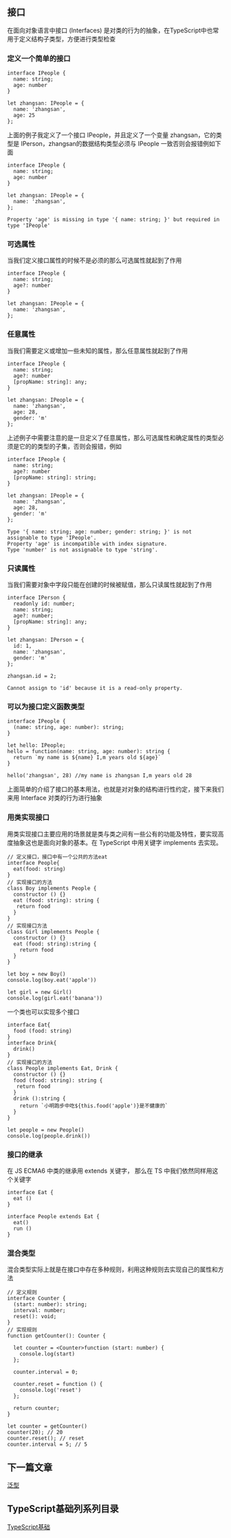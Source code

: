 ## 接口

在面向对象语言中接口 (Interfaces) 是对类的行为的抽象，在TypeScript中也常用于定义结构子类型，方便进行类型检查

### 定义一个简单的接口<br/>
```
interface IPeople {
  name: string;
  age: number
}

let zhangsan: IPeople = {
  name: 'zhangsan',
  age: 25
};

```

上面的例子我定义了一个接口 IPeople，并且定义了一个变量 zhangsan，它的类型是 IPerson，zhangsan的数据结构类型必须与 IPeople 一致否则会报错例如下面

```
interface IPeople {
  name: string;
  age: number
}

let zhangsan: IPeople = {
  name: 'zhangsan',
};

Property 'age' is missing in type '{ name: string; }' but required in type 'IPeople'
```

### 可选属性 <br/>

当我们定义接口属性的时候不是必须的那么可选属性就起到了作用

```
interface IPeople {
  name: string;
  age?: number
}

let zhangsan: IPeople = {
  name: 'zhangsan',
};
```
### 任意属性<br/>

当我们需要定义或增加一些未知的属性，那么任意属性就起到了作用

```
interface IPeople {
  name: string;
  age?: number
  [propName: string]: any;
}

let zhangsan: IPeople = {
  name: 'zhangsan',
  age: 28,
  gender: 'm'
};
```
上述例子中需要注意的是一旦定义了任意属性，那么可选属性和确定属性的类型必须是它的的类型的子集，否则会报错，例如

```
interface IPeople {
  name: string;
  age?: number
  [propName: string]: string;
}

let zhangsan: IPeople = {
  name: 'zhangsan',
  age: 28,
  gender: 'm'
};

Type '{ name: string; age: number; gender: string; }' is not assignable to type 'IPeople'.
Property 'age' is incompatible with index signature.
Type 'number' is not assignable to type 'string'.
```

### 只读属性<br/>

当我们需要对象中字段只能在创建的时候被赋值，那么只读属性就起到了作用

```
interface IPerson {
  readonly id: number;
  name: string;
  age?: number;
  [propName: string]: any;
}

let zhangsan: IPerson = {
  id: 1,
  name: 'zhangsan',
  gender: 'm'
};

zhangsan.id = 2;

Cannot assign to 'id' because it is a read-only property.
```

### 可以为接口定义函数类型<br/>

```
interface IPeople {
  (name: string, age: number): string;
}

let hello: IPeople;
hello = function(name: string, age: number): string {
  return `my name is ${name} I,m years old ${age}`
}

hello('zhangsan', 28) //my name is zhangsan I,m years old 28
```


上面简单的介绍了接口的基本用法，也就是对对象的结构进行性约定，接下来我们来用 Interface 对类的行为进行抽象

### 用类实现接口<br/>

用类实现接口主要应用的场景就是类与类之间有一些公有的功能及特性，要实现高度抽象这也是面向对象的基本。在 TypeScript 中用关键字 implements 去实现。


```
// 定义接口，接口中有一个公共的方法eat
interface People{
  eat(food: string)
}
// 实现接口的方法
class Boy implements People {
  constructor () {}
  eat (food: string): string {
   return food 
  }
}
// 实现接口方法
class Girl implements People {
  constructor () {}
  eat (food: string):string {
    return food
  }
}

let boy = new Boy()
console.log(boy.eat('apple'))

let girl = new Girl()
console.log(girl.eat('banana'))

```

一个类也可以实现多个接口
```
interface Eat{
  food (food: string)
}
interface Drink{
  drink()
}
// 实现接口的方法
class People implements Eat, Drink {
  constructor () {}
  food (food: string): string {
   return food 
  }
  drink ():string {
    return `小明跑步中吃${this.food('apple')}是不健康的`
  }
}

let people = new People()
console.log(people.drink())
```

### 接口的继承<br/>

在 JS ECMA6 中类的继承用 extends 关键字， 那么在 TS 中我们依然同样用这个关键字

```
interface Eat {
  eat ()
}

interface People extends Eat {
  eat()
  run ()
}

```

### 混合类型<br/>

混合类型实际上就是在接口中存在多种规则，利用这种规则去实现自己的属性和方法

```
// 定义规则
interface Counter {
  (start: number): string;
  interval: number;
  reset(): void;
}
// 实现规则
function getCounter(): Counter {
  
  let counter = <Counter>function (start: number) { 
    console.log(start)
  };

  counter.interval = 0;

  counter.reset = function () {
    console.log('reset')
  };

  return counter;
}

let counter = getCounter()
counter(20); // 20
counter.reset(); // reset 
counter.interval = 5; // 5

```


## 下一篇文章
<a href='https://github.com/MarsPen/-notes-summary/blob/master/typescript/generics.md'>泛型</a>

## TypeScript基础列系列目录
<a href='https://github.com/MarsPen/-notes-summary/blob/master/typescript/index.md'>TypeScript基础</a>
